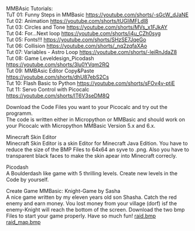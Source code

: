 MMBAsic Tutorials:  
TuT 01: Funny Steps in MMBasic https://youtube.com/shorts/-sGcW_dJaNE  
Tut 02: Animation https://youtube.com/shorts/tUGIiMFLdl8  
Tut 03: Circles and Tone https://youtube.com/shorts/MVs_x1FJkAY  
Tut 04: For...Next loop https://youtube.com/shorts/i4u_CZh0syg  
Tut 05: Fonts!!! https://youtube.com/shorts/SHzSE7JqeGo  
Tut 06: Collision https://youtube.com/shorts/_nq2zqfaXAo  
Tut 07: Variables - Astro Loop https://youtube.com/shorts/-leiRnJdaZ8  
Tut 08: Game Leveldesign_Picodash https://youtube.com/shorts/3lu0YVqm2RQ  
Tut 09: MMBAsic Editor Copy&Paste https://youtube.com/shorts/dhU87ebS2Cs  
Tut 10: Flash Basic to Python https://youtube.com/shorts/sFOv4v-ptiE  
Tut 11: Servo Control with Picocalc https://youtube.com/shorts/lT6V3seDM8Q  


 

Download the Code Files you want to your Picocalc and try out the programm.  
The code is written either in Micropython or MMBasic and should work on your Picocalc with Micropython MMBasic Version 5.x and 6.x.

Minecraft Skin Editor  
Minecraft Skin Editor is a skin Editor for Minecraft Java Edition. You have to reduce the size of the BMP Files to 64x64 an syve to .png. Also you have to transparent black faces to make the skin apear into Minecraft correcly. 

Picodash  
A Boulderdash like game with 5 thrilling levels. Create new levels in the Code by yourself. 

Create Game MMBasic: Knight-Game by Sasha  
A nice game written by my eleven years old son Shasha. Catch the red enemy and earn money. Vou lost money from your village (dorf) isf the enemy-Knight will reach the bottom of the screen. Download the two bmp Files to start your game properly.
Have so much fun!
[raid.bmp](https://github.com/user-attachments/files/22613555/raid.bmp)
[raid_map.bmp](https://github.com/user-attachments/files/22613578/raid_map.bmp)
